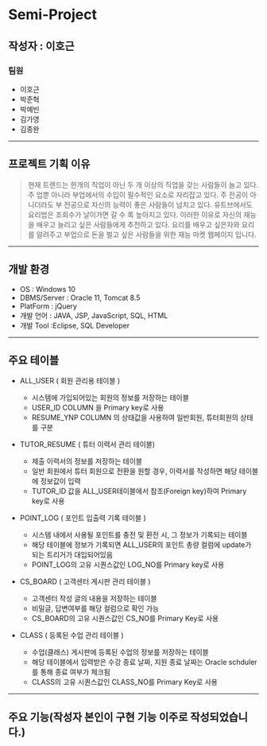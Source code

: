 # Semi-Project
## 작성자 : 이호근

### 팀원
* 이호근 
* 박준혁 
* 박예빈
* 김가영
* 김종완

------------------------
## 프로젝트 기획 이유
> 현재 트랜드는 한개의 직업이 아닌 두 개 이상의 직업을 갖는 사람들이 늘고 있다.
> 주 업뿐 아니라 부업에서의 수입이 필수적인 요소로 자리잡고 있다.
> 주 전공이 아니더라도 부 전공으로 자신의 능력이 좋은 사람들이 넘치고 있다.
> 유트브에서도 요리법은 조회수가 날이가면 갈 수 록 높아지고 있다. 
> 이러한 이유로 자신의 재능을 배우고 늘리고 싶은 사람들에게 추천하고 있다.
> 요리를 배우고 싶은자와 요리를 알려주고 부업으로 돈을 벌고 싶은 사람들을 위한 
> 재능 마켓 웹페이지 입니다.

--------------------------
## 개발 환경
*	OS : Windows 10
*	DBMS/Server : Oracle 11, Tomcat 8.5
*	PlatForm : jQuery
*	개발 언어 : JAVA, JSP, JavaScript, SQL, HTML
*	개발 Tool :Eclipse, SQL Developer

------------------------
## 주요 테이블
* ALL_USER ( 회원 관리용 테이블 )
  * 시스템에 가입되어있는 회원의 정보를 저장하는 테이블
  * USER_ID COLUMN 을 Primary key로 사용
  * RESUME_YNP COLUMN 의 상태값을 사용하여 일반회원, 튜터회원의 상태를 구분 

* TUTOR_RESUME ( 튜터 이력서 관리 테이블)
  * 제출 이력서의 정보를 저장하는 테이블
  * 일반 회원에서 튜터 회원으로 전환을 원할 경우, 이력서를 작성하면 해당 테이블에 정보값이 입력
  * TUTOR_ID 값을 ALL_USER테이블에서 참조(Foreign key)하여 Primary key로 사용
  
* POINT_LOG ( 포인트 입출력 기록 테이블 )
  * 시스템 내에서 사용될 포인트를 충전 및 환전 시, 그 정보가 기록되는 테이블
  * 해당 테이블에 정보가 기록되면 ALL_USER의 포인트 총량 컬럼에 update가 되는 트리거가 대입되어있음
  * POINT_LOG의 고유 시퀀스값인 LOG_NO를 Primary key로 사용

* CS_BOARD ( 고객센터 게시판 관리 테이블 )
  * 고객센터 작성 글의 내용을 저장하는 테이블
  * 비밀글, 답변여부를 해당 컬럼으로 확인 가능
  * CS_BOARD의 고유 시퀀스값인 CS_NO를 Primary Key로 사용

* CLASS ( 등록된 수업 관리 테이블 )
  * 수업(클래스) 게시판에 등록된 수업의 정보를 저장하는 테이블
  * 해당 테이블에서 입력받은 수강 종료 날짜, 지원 종료 날짜는 Oracle schduler를 통해 종료 여부가 체크됨
  * CLASS의 고유 시퀀스값인 CLASS_NO를 Primary Key로 사용
-------------------------------------------------------------------------------------
## 주요 기능(작성자 본인이 구현 기능 이주로 작성되었습니다.) 




